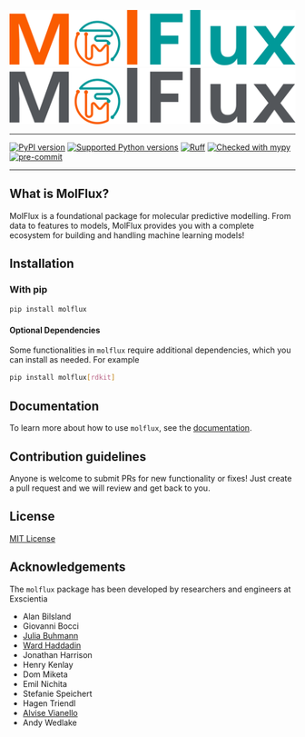 ![Logo Dark](docs/source/_static/MolFlux_logo_final_MolFlux%20logo%20name-cropped.svg#gh-dark-mode-only)
![Logo Light](docs/source/_static/MolFlux_logo_final_MolFlux%20logo%20name%20Grey-cropped.svg#gh-light-mode-only)

---

[![PyPI version](https://img.shields.io/pypi/v/molflux)](https://pypi.org/project/molflux/)
[![Supported Python versions](https://img.shields.io/badge/python-3.10%20%7C%203.11-blue.svg)](https://docs.python.org/3/whatsnew/index.html)
[![Ruff](https://img.shields.io/endpoint?url=https://raw.githubusercontent.com/charliermarsh/ruff/main/assets/badge/v2.json)](https://github.com/charliermarsh/ruff)
[![Checked with mypy](https://img.shields.io/badge/mypy-checked-blue)](http://mypy-lang.org/)
[![pre-commit](https://img.shields.io/badge/pre--commit-enabled-brightgreen?logo=pre-commit)](https://github.com/pre-commit/pre-commit)

---

## What is MolFlux?

MolFlux is a foundational package for molecular predictive modelling. From data to features to models, MolFlux provides
you with a complete ecosystem for building and handling machine learning models!

## Installation
### With pip

```bash
pip install molflux
```

#### Optional Dependencies

Some functionalities in `molflux` require additional dependencies, which you can install as needed. For example

```bash
pip install molflux[rdkit]
```

## Documentation

To learn more about how to use ``molflux``, see the [documentation](https://exscientia.github.io/molflux/).

## Contribution guidelines

Anyone is welcome to submit PRs for new functionality or fixes! Just create a pull request and we will review and get back to
you.

## License
[MIT License](LICENSE)

## Acknowledgements

The ``molflux`` package has been developed by researchers and engineers at Exscientia

* Alan Bilsland
* Giovanni Bocci
* [Julia Buhmann](https://github.com/juliabuhmann)
* [Ward Haddadin](https://github.com/wardhaddadin1)
* Jonathan Harrison
* Henry Kenlay
* Dom Miketa
* Emil Nichita
* Stefanie Speichert
* Hagen Triendl
* [Alvise Vianello](https://github.com/amv213)
* Andy Wedlake
